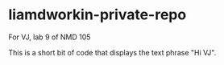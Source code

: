 # liamdworkin-private-repo
For VJ, lab 9 of NMD 105

This is a short bit of code that displays the text phrase "Hi VJ".
